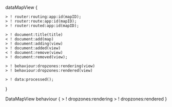 dataMapView {
	
	> ! router:routing:app:id(mapID);
	> ! router:route:app:id(mapID);	
	> ! router:routed:app:id(mapID);

	> ! document:title(title)
	< ! document:add(map)
	> ! document:adding(view)
	> ! document:added(view)
	< ! document:remove(view)
	> ! document:removed(view);

	> ! behaviour:dropzones:rendering(view)
	> ! behaviour:dropzones:rendered(view)

	> ! data:processed();

}

DataMapView behaviour {
	> ! dropzones:rendering
	> ! dropzones:rendered
}